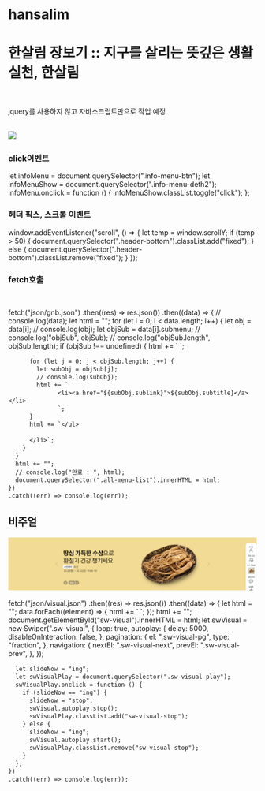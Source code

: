 # hansalim

<h1>한살림 장보기 :: 지구를 살리는 뜻깊은 생활실천, 한살림</h1> <br>
<p>jquery를 사용하지 않고 자바스크립트만으로 작업 예정</p> <br>
<img src="https://user-images.githubusercontent.com/107973870/196312500-281fbe17-75e7-4d1e-919d-4e8f42bd0834.png"><br>
  <h3>click이벤트</h3>
  <p>
  let infoMenu = document.querySelector(".info-menu-btn");
  let infoMenuShow = document.querySelector(".info-menu-deth2");
  infoMenu.onclick = function () {
    infoMenuShow.classList.toggle("click");
  };
  </p>
  <h3>헤더 픽스, 스크롤 이벤트</h3>
  <p>
    window.addEventListener("scroll", () => {
    let temp = window.scrollY;
    if (temp > 50) {
      document.querySelector(".header-bottom").classList.add("fixed");
    } else {
      document.querySelector(".header-bottom").classList.remove("fixed");
    }
  });
  </p>
  <h3>fetch호출</h3> <br>
  <p>
  fetch("json/gnb.json")
    .then((res) => res.json())
    .then((data) => {
      // console.log(data);
      let html = "";
      for (let i = 0; i < data.length; i++) {
        let obj = data[i];
        // console.log(obj);
        let objSub = data[i].submenu;
        // console.log("objSub", objSub);
        // console.log("objSub.length", objSub.length);
        if (objSub !== undefined) {
          html += `
            <!-- <li> -->
            <!-- <a href=${obj.link}>${obj.title}</a> -->
            <!-- <ul class="all-menu-sublist"> -->
            `;

          for (let j = 0; j < objSub.length; j++) {
            let subObj = objSub[j];
            // console.log(subObj);
            html += `
                  <li><a href="${subObj.sublink}">${subObj.subtitle}</a></li>
                  `;
          }
          html += `</ul>

          </li>`;
        }
      }
      html += "";
      // console.log("완료 : ", html);
      document.querySelector(".all-menu-list").innerHTML = html;
    })
    .catch((err) => console.log(err));

</p>
<h2>비주얼</h2>
<img src="asset/비주얼.png">
<p>
 fetch("json/visual.json")
    .then((res) => res.json())
    .then((data) => {
      let html = "";
      data.forEach((element) => {
        html += `
        <!-- <div class="swiper-slide"><a href ="${element.link}">
          <img src="images/${element.img}" alt="비주얼이미지">
        </a></div> -->
        `;
      });
      html += "";
      document.getElementById("sw-visual").innerHTML = html;
      let swVisual = new Swiper(".sw-visual", {
        loop: true,
        autoplay: {
          delay: 5000,
          disableOnInteraction: false,
        },
        pagination: {
          el: ".sw-visual-pg",
          type: "fraction",
        },
        navigation: {
          nextEl: ".sw-visual-next",
          prevEl: ".sw-visual-prev",
        },
      });

      let slideNow = "ing";
      let swVisualPlay = document.querySelector(".sw-visual-play");
      swVisualPlay.onclick = function () {
        if (slideNow == "ing") {
          slideNow = "stop";
          swVisual.autoplay.stop();
          swVisualPlay.classList.add("sw-visual-stop");
        } else {
          slideNow = "ing";
          swVisual.autoplay.start();
          swVisualPlay.classList.remove("sw-visual-stop");
        }
      };
    })
    .catch((err) => console.log(err));

</p>
